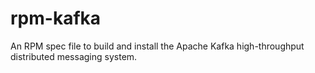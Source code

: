 rpm-kafka
=========

An RPM spec file to build and install the Apache Kafka high-throughput distributed messaging system.
